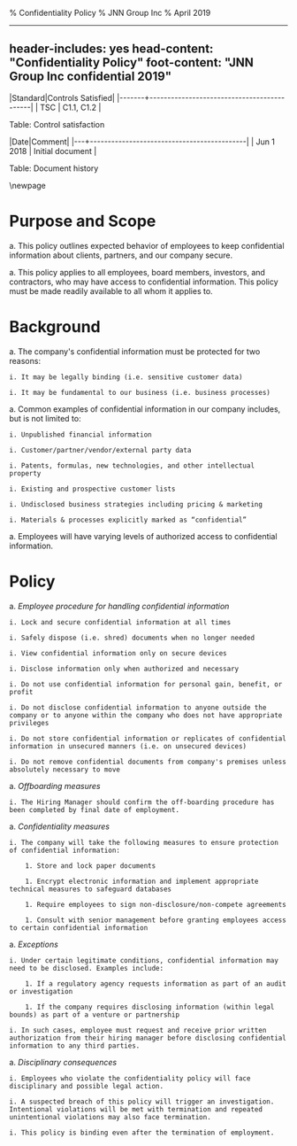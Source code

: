 % Confidentiality Policy
% JNN Group Inc
% April 2019

---
header-includes: yes
head-content: "Confidentiality Policy"
foot-content: "JNN Group Inc confidential 2019"
---

|Standard|Controls Satisfied|
|-------+--------------------------------------------|
| TSC | C1.1, C1.2 |

Table: Control satisfaction


|Date|Comment|
|---+--------------------------------------------|
| Jun 1 2018 | Initial document |

Table: Document history


\newpage


# Purpose and Scope

a. This policy outlines expected behavior of employees to keep confidential information about clients, partners, and our company secure. 

a. This policy applies to all employees, board members, investors, and contractors, who may have access to confidential information. This policy must be made readily available to all whom it
applies to.

# Background

a. The company's confidential information must be protected for two reasons:

    i. It may be legally binding (i.e. sensitive customer data)

    i. It may be fundamental to our business (i.e. business processes) 

a. Common examples of confidential information in our company includes, but is not limited to: 

    i. Unpublished financial information

    i. Customer/partner/vendor/external party data

    i. Patents, formulas, new technologies, and other intellectual property

    i. Existing and prospective customer lists

    i. Undisclosed business strategies including pricing & marketing

    i. Materials & processes explicitly marked as “confidential”
	
a. Employees will have varying levels of authorized access to confidential information. 

# Policy

a. *Employee procedure for handling confidential information*

    i. Lock and secure confidential information at all times

    i. Safely dispose (i.e. shred) documents when no longer needed

    i. View confidential information only on secure devices

    i. Disclose information only when authorized and necessary

    i. Do not use confidential information for personal gain, benefit, or profit

    i. Do not disclose confidential information to anyone outside the company or to anyone within the company who does not have appropriate privileges 

    i. Do not store confidential information or replicates of confidential information in unsecured manners (i.e. on unsecured devices) 

    i. Do not remove confidential documents from company's premises unless absolutely necessary to move 

a. *Offboarding measures*

    i. The Hiring Manager should confirm the off-boarding procedure has been completed by final date of employment. 

a. *Confidentiality measures*

    i. The company will take the following measures to ensure protection of confidential information: 

        1. Store and lock paper documents

        1. Encrypt electronic information and implement appropriate technical measures to safeguard databases

        1. Require employees to sign non-disclosure/non-compete agreements

        1. Consult with senior management before granting employees access to certain confidential information 

a. *Exceptions*

    i. Under certain legitimate conditions, confidential information may need to be disclosed. Examples include: 

        1. If a regulatory agency requests information as part of an audit or investigation

        1. If the company requires disclosing information (within legal bounds) as part of a venture or partnership

    i. In such cases, employee must request and receive prior written authorization from their hiring manager before disclosing confidential information to any third parties.

a. *Disciplinary consequences* 

    i. Employees who violate the confidentiality policy will face disciplinary and possible legal action. 

    i. A suspected breach of this policy will trigger an investigation. Intentional violations will be met with termination and repeated unintentional violations may also face termination. 

    i. This policy is binding even after the termination of employment. 




  

